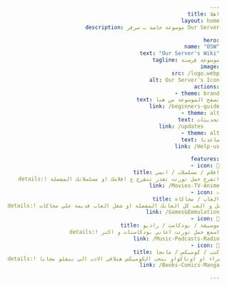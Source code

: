 ```yaml
---
title: اهلا
layout: home
description: موسوعة خاصة ب سرفر Our Server

hero:
  name: "OSW"
  text: "Our Server's Wiki"
  tagline: موسوعة قرصنة
  image:
    src: /logo.webp
    alt: Our Server's Icon
  actions:
    - theme: brand
      text: تصفح الموسوعة من هنا
      link: /beginners-guide
    - theme: alt
      text: تحديثات
      link: /updates     
    - theme: alt
      text: ساعدنا
      link: /Help-us

features:
  - icon: 🎥
    title: افلام / مسلسلات / انمي
    details:! اتفرج حمل تورنت تقدر تتفرج ع افلامك او مسلسلاتك المفضلة
    link: /Movies-TV-Anime
  - icon: ⚔
    title: العاب / محاكاة
    details:! حمل و العب كل العابك المفضلة او شغل العاب قديمة علي محاكات
    link: /Games&Emmulation
  - icon: 🥁
    title: موسيقة / بودكاست / راديو
    details:! اسمع حمل تورنت اغاني بودكاستات و اكتر
    link: /Music-Podcasts-Radio
  - icon: 📔
    title: كتب / كوميكس / مانجا
    details:! بتحب القراء او اوتاكواو بتحب الكوميكس هتلاقي الادب الي بتفلو مجانا
    link: /Books-Comics-Manga

---
```


<div dir="rtl">
  <style>
    :root {
      --vp-home-hero-name-color: transparent;
      --vp-home-hero-name-background: -webkit-linear-gradient(120deg, #bd34fe 30%, #41d1ff);

      --vp-home-hero-image-background-image: linear-gradient(-45deg, #bd34fe 50%, #47caff 50%);
      --vp-home-hero-image-filter: blur(44px);
    }

    @media (min-width: 640px) {
      :root {
        --vp-home-hero-image-filter: blur(56px);
      }
    }

    @media (min-width: 960px) {
      :root {
        --vp-home-hero-image-filter: blur(68px);
      }
    }

    /* Add RTL specific styles if needed */
    body {
      text-align: right;
    }

    /* Example for adjusting layout */
    .some-element {
      /* Example adjustments for RTL */
      margin-right: 0;
      margin-left: auto;
    }
  </style>
</div>